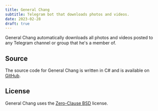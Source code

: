 ```yaml
---
title: General Chang
subtitle: Telegram bot that downloads photos and videos.
date: 2023-02-28
draft: true
---
```


General Chang automatically downloads all photos and videos posted to any Telegram channel or group that he's a member of.

## Source

The source code for General Chang is written in C# and is available on [GitHub](https://github.com/kkestell/telegram-bot).

## License

General Chang uses the [Zero-Clause BSD](https://opensource.org/license/0bsd/) license.

